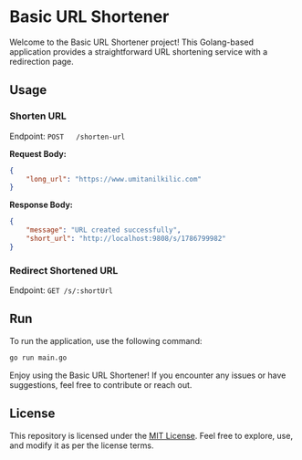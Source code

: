 # Basic URL Shortener

Welcome to the Basic URL Shortener project! This Golang-based application provides a straightforward URL shortening service with a redirection page.

## Usage

### Shorten URL
Endpoint: `POST   /shorten-url`

**Request Body:**
```json
{
    "long_url": "https://www.umitanilkilic.com"
}
```

**Response Body:**
```json
{
    "message": "URL created successfully",
    "short_url": "http://localhost:9808/s/1786799982"
}
```

### Redirect Shortened URL
Endpoint: `GET /s/:shortUrl`


## Run

To run the application, use the following command:
```bash
go run main.go
```


Enjoy using the Basic URL Shortener! If you encounter any issues or have suggestions, feel free to contribute or reach out.

## License

This repository is licensed under the [MIT License](LICENSE). Feel free to explore, use, and modify it as per the license terms.
